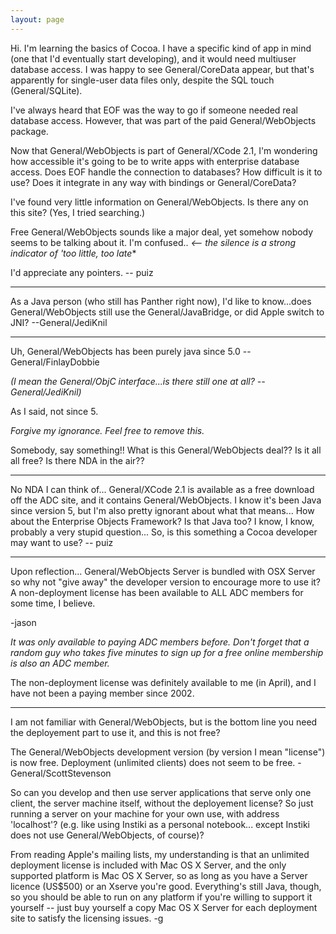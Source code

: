 ```yaml
---
layout: page
---
```




Hi. I'm learning the basics of Cocoa. I have a specific kind of app in mind (one that I'd eventually start developing), and it would need multiuser database access. I was happy to see General/CoreData appear, but that's apparently for single-user data files only, despite the SQL touch (General/SQLite). 

I've always heard that EOF was the way to go if someone needed real database access. However, that was part of the paid General/WebObjects package.

Now that General/WebObjects is part of General/XCode 2.1, I'm wondering how accessible it's going to be to write apps with enterprise database access. Does EOF handle the connection to databases? How difficult is it to use? Does it integrate in any way with bindings or General/CoreData?

I've found very little information on General/WebObjects. Is there any on this site? (Yes, I tried searching.)

Free General/WebObjects sounds like a major deal, yet somehow nobody seems to be talking about it. I'm confused.. *<-- the silence is a strong indicator of 'too little, too late**

I'd appreciate any pointers. -- puiz

----
As a Java person (who still has Panther right now), I'd like to know...does General/WebObjects still use the General/JavaBridge, or did Apple switch to JNI? --General/JediKnil

----
Uh, General/WebObjects has been purely java since 5.0 -- General/FinlayDobbie

*(I mean the General/ObjC interface...is there still one at all? --General/JediKnil)*


As I said, not since 5.

*Forgive my ignorance. Feel free to remove this.*


Somebody, say something!! What is this General/WebObjects deal?? Is it all all free? Is there NDA in the air??

----

No NDA I can think of... General/XCode 2.1 is available as a free download off the ADC site, and it contains General/WebObjects. I know it's been Java since version 5, but I'm also pretty ignorant about what that means... How about the Enterprise Objects Framework? Is that Java too? I know, I know, probably a very stupid question... So, is this something a Cocoa developer may want to use? -- puiz

----
Upon reflection... General/WebObjects Server is bundled with OSX Server so why not "give away" the developer version to encourage more to use it? A non-deployment license has been available to ALL ADC members for some time, I believe.

-jason

*It was only available to paying ADC members before. Don't forget that a random guy who takes five minutes to sign up for a free online membership is also an ADC member.*

The non-deployment license was definitely available to me (in April), and I have not been a paying member since 2002.

----

I am not familiar with General/WebObjects, but is the bottom line you need the deployement part to use it, and this is not free?

The General/WebObjects development version (by version I mean "license") is now free. Deployment (unlimited clients) does not seem to be free. -General/ScottStevenson

So can you develop and then use server applications that serve only one client, the server machine itself, without the deployement license? So just running a server on your machine for your own use, with address 'localhost'? (e.g. like using Instiki as a personal notebook... except Instiki does not use General/WebObjects, of course)?

From reading Apple's mailing lists, my understanding is that an unlimited deployment license is included with Mac OS X Server, and the only supported platform is Mac OS X Server, so as long as you have a Server licence (US$500) or an Xserve you're good. Everything's still Java, though, so you should be able to run on any platform if you're willing to support it yourself -- just buy yourself a copy Mac OS X Server for each deployment site to satisfy the licensing issues.   -g